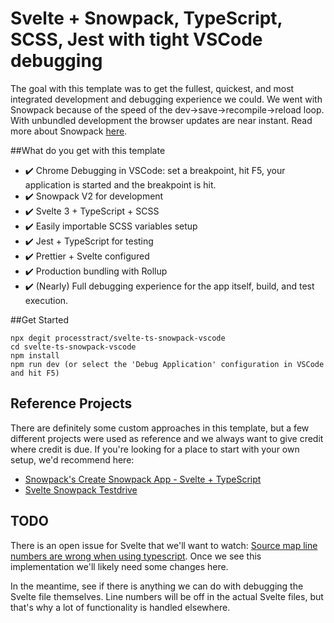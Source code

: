 # Svelte + Snowpack, TypeScript, SCSS, Jest with tight VSCode debugging

The goal with this template was to get the fullest, quickest, and most integrated development and debugging experience we could. We went with Snowpack because of the speed of the dev->save->recompile->reload loop. With unbundled development the browser updates are near instant. Read more about Snowpack [here](https://www.snowpack.dev/).

##What do you get with this template

- :heavy_check_mark: Chrome Debugging in VSCode: set a breakpoint, hit F5, your application is started and the breakpoint is hit.
- :heavy_check_mark: Snowpack V2 for development
- :heavy_check_mark: Svelte 3 + TypeScript + SCSS
- :heavy_check_mark: Easily importable SCSS variables setup 
- :heavy_check_mark: Jest + TypeScript for testing
- :heavy_check_mark: Prettier + Svelte configured
- :heavy_check_mark: Production bundling with Rollup
- :heavy_check_mark: (Nearly) Full debugging experience for the app itself, build, and test execution.

##Get Started

```
npx degit processtract/svelte-ts-snowpack-vscode
cd svelte-ts-snowpack-vscode
npm install
npm run dev (or select the 'Debug Application' configuration in VSCode and hit F5)
```



## Reference Projects

There are definitely some custom approaches in this template, but a few different projects were used as reference and we always want to give credit where credit is due. If you're looking for a place to start with your own setup, we'd recommend here:

- [Snowpack's Create Snowpack App - Svelte + TypeScript](https://github.com/pikapkg/snowpack/tree/master/create-snowpack-app/app-template-svelte-typescript)
- [Svelte Snowpack Testdrive](https://github.com/codechips/svelte-snowpack-testdrive)

## TODO

There is an open issue for Svelte that we'll want to watch:
[Source map line numbers are wrong when using typescript](https://github.com/sveltejs/svelte/issues/5182). Once we see this implementation we'll likely need some changes here.

In the meantime, see if there is anything we can do with debugging the Svelte file themselves. Line numbers will be off in the actual Svelte files, but that's why a lot of functionality is handled elsewhere.